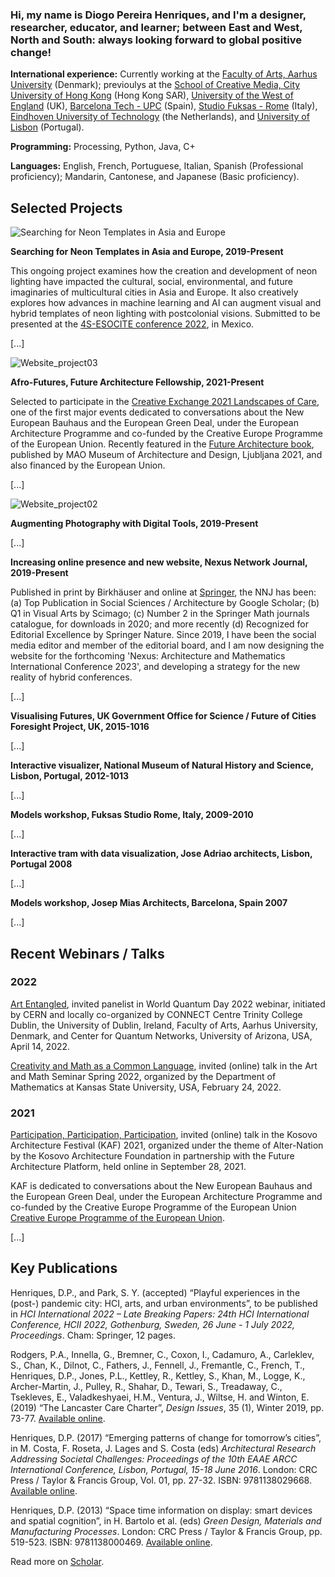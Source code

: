 ### Hi, my name is Diogo Pereira Henriques, and I'm a designer, researcher, educator, and learner; between East and West, North and South: always looking forward to global positive change! 

**International experience:** Currently working at the [Faculty of Arts, Aarhus University](https://international.au.dk) (Denmark); previoulys at the [School of Creative Media, City University of Hong Kong](https://www.scm.cityu.edu.hk) (Hong Kong SAR), [University of the West of England](https://www.uwe.ac.uk) (UK), [Barcelona Tech - UPC](https://www.upc.edu/en) (Spain), [Studio Fuksas - Rome](https://fuksas.com) (Italy), [Eindhoven University of Technology](https://www.tue.nl/en/) (the Netherlands), and [University of Lisbon](https://www.ulisboa.pt/en) (Portugal). 


**Programming:** Processing, Python, Java, C+ 

**Languages:** English, French, Portuguese, Italian, Spanish (Professional proficiency); Mandarin, Cantonese, and Japanese (Basic proficiency).



## Selected Projects

![Searching for Neon Templates in Asia and Europe](https://user-images.githubusercontent.com/51691883/164209845-91eeb1b0-e9b5-4276-b82f-2e985d3b774d.jpg)

**Searching for Neon Templates in Asia and Europe, 2019-Present**

This ongoing project examines how the creation and development of neon lighting have impacted the cultural, social, environmental, and future imaginaries of multicultural cities in Asia and Europe. It also creatively explores how advances in machine learning and AI can augment visual and hybrid templates of neon lighting with postcolonial visions. Submitted to be presented at the [4S-ESOCITE conference 2022](https://www.4sonline.org/131-templates-plantillas-modelos/), in Mexico.

[...]


![Website_project03](https://user-images.githubusercontent.com/51691883/164502959-8a1cb6f8-b1eb-4bd8-a602-3bc643a3124d.jpg)

**Afro-Futures, Future Architecture Fellowship, 2021-Present**

Selected to participate in the [Creative Exchange 2021 Landscapes of Care](https://futurearchitectureplatform.org/programme/152/creative-exchange-2021-landscapes-of-care/), one of the first major events dedicated to conversations about the New European Bauhaus and the European Green Deal, under the European Architecture Programme and co-funded by the Creative Europe Programme of the European Union. Recently featured in the [Future Architecture book](https://futurearchitectureplatform.org/journal/69/future-architecture-book-out-now/), published by MAO Museum of Architecture and Design, Ljubljana 2021, and also financed by the European Union. 

[...]


![Website_project02](https://user-images.githubusercontent.com/51691883/164502863-18a87a4c-ea1e-470c-89e0-338b7eaa1e1e.jpg)

**Augmenting Photography with Digital Tools, 2019-Present**

[...]


**Increasing online presence and new website, Nexus Network Journal, 2019-Present**

Published in print by Birkhäuser and online at [Springer](https://www.springer.com/journal/4), the NNJ has been: (a) Top Publication in Social Sciences / Architecture by Google Scholar; (b) Q1 in Visual Arts by Scimago; (c) Number 2 in the Springer Math journals catalogue, for downloads in 2020; and more recently (d) Recognized for Editorial Excellence by Springer Nature. Since 2019, I have been the social media editor and member of the editorial board, and I am now designing the website for the forthcoming 'Nexus: Architecture and Mathematics International Conference 2023', and developing a strategy for the new reality of hybrid conferences.


[...]


**Visualising Futures, UK Government Office for Science / Future of Cities Foresight Project, UK, 2015-1016**

[...]


**Interactive visualizer, National Museum of Natural History and Science, Lisbon, Portugal, 2012-1013** 

[...]


**Models workshop, Fuksas Studio Rome, Italy, 2009-2010**

[...]


**Interactive tram with data visualization, Jose Adriao architects, Lisbon, Portugal 2008**

[...]


**Models workshop, Josep Mias Architects, Barcelona, Spain 2007**

[...]


## Recent Webinars / Talks 

### 2022

[Art Entangled](https://cqn-erc.org/world-quantum-day/), invited panelist in World Quantum Day 2022 webinar, initiated by CERN and locally co-organized by CONNECT Centre Trinity College Dublin, the University of Dublin, Ireland, Faculty of Arts, Aarhus University, Denmark, and Center for Quantum Networks, University of Arizona, USA, April 14, 2022.

[Creativity and Math as a Common Language](https://www.math.ksu.edu/research/artmathfiles/s22g_diogo_pereira_henriques.html), invited (online) talk in the Art and Math Seminar Spring 2022, organized by the Department of Mathematics at Kansas State University, USA, February 24, 2022.


### 2021

[Participation, Participation, Participation](https://kosovoarchitecture.com/diogo-pereira-henriques/), invited (online) talk in the Kosovo Architecture Festival (KAF) 2021, organized under the theme of Alter-Nation by the Kosovo Architecture Foundation in partnership with the Future Architecture Platform, held online in September 28, 2021. 

KAF is dedicated to conversations about the New European Bauhaus and the European Green Deal, under the European Architecture Programme and co-funded by the Creative Europe Programme of the European Union [Creative Europe Programme of the European Union](https://culture.ec.europa.eu/creative-europe).

[...]


## Key Publications

Henriques, D.P., and Park, S. Y. (accepted) “Playful experiences in the (post-) pandemic city: HCI, arts, and urban environments”, to be published in _HCI International 2022 – Late Breaking Papers: 24th HCI International Conference, HCII 2022, Gothenburg, Sweden, 26 June - 1 July 2022, Proceedings_. Cham: Springer, 12 pages.

Rodgers, P.A., Innella, G., Bremner, C., Coxon, I., Cadamuro, A., Carleklev, S., Chan, K., Dilnot, C., Fathers, J., Fennell, J., Fremantle, C., French, T., Henriques, D.P., Jones, P.L., Kettley, R., Kettley, S., Khan, M., Logge, K., Archer-Martin, J., Pulley, R., Shahar, D., Tewari, S., Treadaway, C., Tsekleves, E., Valadkeshyaei, H.M., Ventura, J., Wiltse, H. and Winton, E. (2019) “The Lancaster Care Charter”, _Design Issues_, 35 (1), Winter 2019, pp. 73-77. [Available online](https://doi.org/10.1162/desi_a_00522).

Henriques, D.P. (2017) “Emerging patterns of change for tomorrow’s cities”, in M. Costa, F. Roseta, J. Lages and S. Costa (eds) _Architectural Research Addressing Societal Challenges: Proceedings of the 10th EAAE ARCC International Conference, Lisbon, Portugal, 15-18 June 2016_. London: CRC Press / Taylor & Francis Group, Vol. 01, pp. 27-32. ISBN: 9781138029668. [Available online](https://www.taylorfrancis.com/books/edit/10.1201/9781315116068/architectural-research-addressing-societal-challenges-manuel-couceiro-da-costa-filipa-roseta-joana-pestana-lages-susana-couceiro-da-costa).

Henriques, D.P. (2013) “Space time information on display: smart devices and spatial cognition”, in H. Bartolo et al. (eds) _Green Design, Materials and Manufacturing Processes_. London: CRC Press / Taylor & Francis Group, pp. 519-523. ISBN: 9781138000469. [Available online](https://www.taylorfrancis.com/books/mono/10.1201/b15002/green-design-materials-manufacturing-processes-michael-tomlinson-john-woodward).


Read more on [Scholar](https://scholar.google.com/citations?user=ZaERkbEAAAAJ&hl=en).

